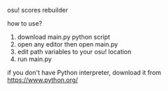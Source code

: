 osu! scores rebuilder

how to use?

1. download main.py python script
2. open any editor then open main.py
3. edit path variables to your osu! location
4. run main.py

if you don't have Python interpreter, download it from https://www.python.org/
